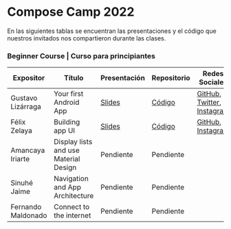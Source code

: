 # Compose Camp 2022

En las siguientes tablas se encuentran las presentaciones y el código que nuestros invitados nos compartieron durante las clases.

### Beginner Course | Curso para principiantes

| Expositor   | Título   | Presentación  | Repositorio | Redes Sociales |
|-------------|----------|---------------|-------------|----------------|
| Gustavo Lizárraga | Your first Android App | [Slides](https://speakerdeck.com/lizarragadev/jetpack-compose-overview) | [Código](https://github.com/lizarragadev/JetpackComposeDemo) | [GitHub](https://github.com/lizarragadev), [Twitter](https://twitter.com/lizarragadev/), [Instagram](https://www.instagram.com/lizarragadev/) |
| Félix Zelaya | Building app UI | [Slides](https://docs.google.com/presentation/d/1wsoeLqFuvbEZCg99P4vOFIuMK4ZDv3kva6GQw7GZy_4/edit#slide=id.g146c35be935_0_1116)| [Código](https://github.com/fazozela/Dia1Compose) | [GitHub](https://github.com/fazozela), [Instagram](https://www.instagram.com/fazozela) |
| Amancaya Iriarte | Display lists and use Material Design | Pendiente | Pendiente | |
| Sinuhé Jaime | Navigation and App Architecture | Pendiente | Pendiente |  |
| Fernando Maldonado | Connect to the internet | Pendiente | Pendiente |  |
